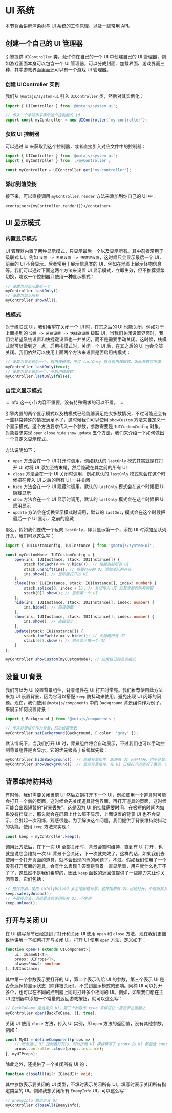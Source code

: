 # UI 系统

本节将会讲解渲染树与 UI 系统的工作原理，以及一些常用 API。

## 创建一个自己的 UI 管理器

引擎提供 `UIController` 类，允许你在自己的一个 UI 中创建自己的 UI 管理器，例如游戏画面本身可以包含一个 UI 管理器，可以分成封面、加载界面、游戏界面三种，其中游戏界面里面还可以有一个游戏 UI 管理器。

### 创建 UIController 实例

我们从 `@motajs/system-ui` 引入 `UIController` 类，然后对其实例化：

```ts
import { UIController } from '@motajs/system-ui';

// 传入一个字符串来表示这个控制器的 id
export const myController = new UIController('my-controller');
```

### 获取 UI 控制器

可以通过 id 来获取到这个控制器，或者直接引入对应文件中的控制器：

```ts
import { UIController } from '@motajs/system-ui';
import { myController } from './myController';

const myController = UIController.get('my-controller');
```

### 添加到渲染树

接下来，可以直接调用 `myController.render` 方法来添加到你自己的 UI 中：

```tsx
<container>{myController.render()}</container>
```

## UI 显示模式

### 内置显示模式

UI 管理器内置了两种显示模式，只显示最后一个以及显示所有。其中前者常用于级联式 UI，例如 `设置 -> 系统设置 -> 快捷键设置`，这时候只会显示最后一个 UI，前面的 UI 不会显示。后者常用于展示信息类的 UI，例如在地图上展示怪物信息等。我们可以通过下面这两个方法来设置 UI 显示模式，立即生效，但不推荐频繁切换，建议一个控制器只使用**一种**显示模式：

```ts
// 设置为只显示最后一个
myController.lastOnly();
// 设置为显示所有
myController.showAll();
```

### 栈模式

对于级联式 UI，我们希望在关闭一个 UI 时，在其之后的 UI 也能关闭，例如对于上面提到的 `设置 -> 系统设置 -> 快捷键设置` 级联 UI，当我们关闭设置界面时，我们会希望系统设置和快捷键设置也一并关闭，而不是需要手动关闭。这时候，栈模式就可以做到这一点，启用栈模式时，关闭一个 UI 后，在其之后的 UI 也会全部关闭。我们依然可以使用上面两个方法来设置是否启用栈模式：

```ts
// 设置为显示最后一个，启用栈模式，不过 lastOnly 默认启用栈模式，因此参数可不填
myController.lastOnly(true);
// 设置为显示最后一个，不启用栈模式
myController.lastOnly(false);
```

### 自定义显示模式

::: info
这一小节内容不重要，没有特殊需求的可以不看。
:::

引擎内置的两个显示模式以及栈模式已经能够满足绝大多数情况，不过可能还会有一些非常特殊的情况满足不了，这时候我们可以使用 `showCustom` 方法来自定义一个显示模式。这个方法要求传入一个参数，参数需要是 `IUICustomConfig` 对象，对象要求实现 `open` `close` `hide` `show` `update` 五个方法，我们来介绍一下如何做出一个自定义显示模式。

方法说明如下：

-   `open` 方法会在一个 UI 打开时调用，例如默认的 `lastOnly` 模式其实就是在打开 UI 时将 UI 添加至栈末尾，然后隐藏在其之前的所有 UI
-   `close` 方法会在一个 UI 关闭时调用，例如默认的 `lastOnly` 模式就会在这个时候把在传入 UI 之后的所有 UI 一并关闭
-   `hide` 方法会在一个 UI 隐藏时调用，默认的 `lastOnly` 模式会在这个时候把 UI 隐藏显示
-   `show` 方法会在一个 UI 显示时调用，默认的 `lastOnly` 模式会在这个时候把 UI 启用显示
-   `update` 方法会在切换显示模式时调用，默认的 `lastOnly` 模式会在这个时候把最后一个 UI 显示，之前的隐藏

那么，假如我们要做一个反向 `lastOnly`，即只显示第一个，添加 UI 时添加至队列开头，我们可以这么写：

```ts
import { IUICustomConfig, IUIInstance } from '@motajs/system-ui';

const myCustomMode: IUICustomConfig = {
    open(ins: IUIInstance, stack: IUIInstance[]) {
        stack.forEach(v => v.hide()); // 隐藏当前所有 UI
        stack.unshift(ins); // 将要打开的 UI 添加至队列开头
        ins.show(); // 显示要打开的 UI
    },
    close(ins: IUIInstance, stack: IUIInstance[], index: number) {
        stack.splice(0, index + 1); // 关闭传入 UI 及其之前的所有内容
        stack[0]?.show(); // 显示第一个 UI
    },
    hide(ins: IUIInstance, stack: IUIInstance[], index: number) {
        ins.hide(); // 直接隐藏
    },
    show(ins: IUIInstance, stack: IUIInstance[], index: number) {
        ins.show(); // 直接显示
    },
    update(stack: IUIInstance[]) {
        stack.forEach(v => v.hide()); // 先隐藏所有 UI
        stack[0]?.show(); // 然后显示第一个 UI
    }
};

myController.showCustom(myCustomMode); // 应用自己的显示模式
```

## 设置 UI 背景

我们可以为 UI 设置背景组件，背景组件在 UI 打开时常亮。我们推荐使用此方法来为 UI 设置背景，因为它可以搭配 `keep` 防抖动来使用，避免出现 UI 闪烁的问题。现在，我们使用 `@motajs/components` 中的 `Background` 背景组件作为例子，来展示如何设置背景：

```ts
import { Background } from '@motajs/components';

// 传入背景组件作为背景，然后设置参数
myController.setBackground(Background, { color: 'gray' });
```

默认情况下，当我们打开 UI 时，背景组件将会自动展示，不过我们也可以手动控制背景组件是否显示，它的优先级高于系统优先级：

```ts
myController.hideBackground(); // 隐藏背景组件，即使有 UI 已经打开，也不会显示背景
myController.showBackground(); // 显示背景组件，在 UI 已经打开的情况下展示，没有 UI 打开时不显示
```

## 背景维持防抖动

有时候，我们需要关闭当前 UI 然后立刻打开下一个 UI，例如使用一个道具时可能会打开一个新的页面，这时候会先关闭道具背包界面，再打开道具的页面，这时候可能会出现短暂的“背景丢失”，这是因为 UI 的挂载需要时间，在极短的时间内如果没有挂载上，那么就会在屏幕上什么都不显示，上面设置的背景 UI 也不会显示，会引起一次闪烁，观感很差。为了解决这个问题，我们提供了背景维持防抖动的功能，使用 `keep` 方法来实现：

```ts
const keep = myController.keep();
```

调用此方法后，在下一次 UI 全部关闭时，背景会暂时维持，直到有 UI 打开，也就是说它会维持一次 UI 背景不会关闭，下一次就失效了。这样的话，如果我们去使用一个打开页面的道具，就不会出现闪烁的问题了。不过，假如我们使用了一个没有打开页面的道具，会有什么表现？答案是背景一直显示着，用户就什么也干不了了，这显然不是我们希望的，因此 `keep` 函数的返回值提供了一些能力来让你关闭背景，它们包括：

```ts
// 推荐方法，使用 safelyUnload 安全地卸载背景，这样如果有 UI 已经打开，不会将其关闭
keep.safelyUnload();
// 不推荐方法，调用后立刻关闭所有 UI，不常用
keep.unload();
```

## 打开与关闭 UI

在 UI 编写章节已经提到了打开和关闭 UI 使用 `open` 和 `close` 方法，现在我们更细致地讲解一下如何打开与关闭 UI。打开 UI 使用 `open` 方法，定义如下：

```ts
function open<T extends UIComponent>(
    ui: IGameUI<T>,
    props: UIProps<T>,
    alwaysShow?: boolean
): IUIInstance;
```

其中第一个参数表示要打开的 UI，第二个表示传给 UI 的参数，第三个表示 UI 是否永远保持显示状态（除非被关闭），不受到显示模式的影响。同种 UI 可以打开多个，也可以在不同的控制器上同时打开多个相同的 UI。例如，如果我们想在主 UI 控制器中添加一个常量的返回游戏按钮，就可以这么写：

```ts
// BackToGame 是自定义 UI，第三个参数传 true 来保证它一直显示在画面上
myController.open(BackToGame, {}, true);
```

关闭 UI 使用 `close` 方法，传入 UI 实例，即 `open` 方法的返回值，没有其他参数。例如：

```ts
const MyUI = defineComponent(props => {
    // 所有通过 UI 控制器打开的，同时按照 UI 模板填写了 props 的 UI 都包含 controller 和 instance 属性
    props.controller.close(props.instance);
}, myUIProps);
```

除此之外，还提供了一个关闭所有 UI 的：

```ts
function closeAll(ui?: IGameUI): void;
```

其中参数表示要关闭的 UI 类型，不填时表示关闭所有 UI，填写时表示关闭所有指定类型的 UI。例如我想关闭所有 `EnemyInfo` UI，可以这么写：

```ts
// EnemyInfo 是自定义 UI
myController.closeAll(EnemyInfo);
```
